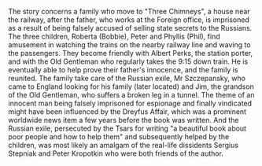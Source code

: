  The story concerns a family who move to "Three Chimneys", a house near the railway, after the father, who works at the Foreign office, is imprisoned as a result of being falsely accused of selling state secrets to the Russians. The three children, Roberta (Bobbie), Peter and Phyllis (Phil), find amusement in watching the trains on the nearby railway line and waving to the passengers. They become friendly with Albert Perks, the station porter, and with the Old Gentleman who regularly takes the 9:15 down train. He is eventually able to help prove their father's innocence, and the family is reunited. The family take care of the Russian exile, Mr Szczepansky, who came to England looking for his family (later located) and Jim, the grandson of the Old Gentleman, who suffers a broken leg in a tunnel. The theme of an innocent man being falsely imprisoned for espionage and finally vindicated might have been influenced by the Dreyfus Affair, which was a prominent worldwide news item a few years before the book was written. And the Russian exile, persecuted by the Tsars for writing "a beautiful book about poor people and how to help them" and subsequently helped by the children, was most likely an amalgam of the real-life dissidents Sergius Stepniak and Peter Kropotkin who were both friends of the author.